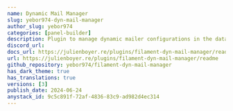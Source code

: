 ```yaml
---
name: Dynamic Mail Manager
slug: yebor974-dyn-mail-manager
author_slug: yebor974
categories: [panel-builder]
description: Plugin to manage dynamic mailer configurations in the database, enabling flexible email sending based on entity-specific settings.
discord_url: 
docs_url: https://julienboyer.re/plugins/filament-dyn-mail-manager/readme.md
url: https://julienboyer.re/plugins/filament-dyn-mail-manager/readme
github_repository: yebor974/filament-dyn-mail-manager
has_dark_theme: true
has_translations: true
versions: [3]
publish_date: 2024-06-24
anystack_id: 9c5c891f-72af-4836-83c9-ad982d4ec314
---
```

